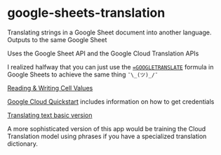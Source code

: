 # google-sheets-translation
Translating strings in a Google Sheet document into another language. Outputs to the same Google Sheet

Uses the Google Sheet API and the Google Cloud Translation APIs

I realized halfway that you can just use the [`=GOOGLETRANSLATE`](https://jakemiller.net/translate-in-google-sheets/) formula in Google Sheets to achieve the same thing ```¯\_(ツ)_/¯```


[Reading & Writing Cell Values](https://developers.google.com/sheets/api/guides/values)

[Google Cloud Quickstart](https://cloud.google.com/translate/docs/basic/setup-basic) includes information on how to get credentials

[Translating text basic version](https://cloud.google.com/translate/docs/basic/translating-text#translating_text)

A more sophisticated version of this app would be training the Cloud Translation model using phrases if you have a specialized translation dictionary.